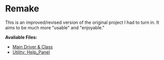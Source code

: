 # Remake
This is an improved/revised version of the original project I had to turn in. It aims to be much more "usable" and "enjoyable."

**Avaliable Files:**
- [Main Driver & Class](https://github.com/exoad/ClickGame/blob/master/Remake/ControllerR.java)
- [Utility: Help_Panel](https://github.com/exoad/ClickGame/tree/master/Remake/Extra)

